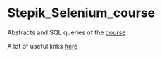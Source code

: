 # Stepik_Selenium_course
 
Abstracts and SQL queries of the [course](https://stepik.org/course/575/)

A lot of useful links [here](https://github.com/numuser/Stepik_SQL_Course/blob/main/other/useful_link.md)
